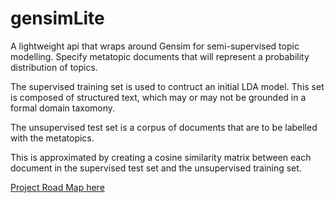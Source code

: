 gensimLite
===========

A lightweight api that wraps around Gensim for semi-supervised topic modelling.
Specify metatopic documents that will represent a probability distribution of topics.

The supervised training set is used to contruct an initial LDA model. This set is
composed of structured text, which may or may not be grounded in a formal domain taxomony.

The unsupervised test set is a corpus of documents that are to be labelled with the metatopics.

This is approximated by creating a cosine similarity matrix between each document in the supervised test set and the unsupervised training set. 

[Project Road Map here](https://trello.com/b/JifUtYzW/gensimlite-roadmap)